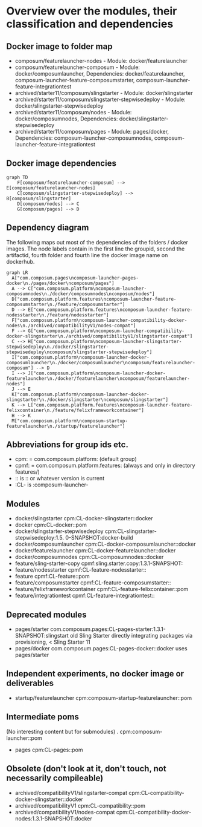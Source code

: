 # Overview over the modules, their classification and dependencies

## Docker image to folder map
 
- composum/featurelauncher-nodes - Module: docker/featurelauncher
- composum/featurelauncher-composum - Module: docker/composumlauncher, Dependencies: docker/featurelauncher, composum-launcher-feature-composumstarter, composum-launcher-feature-integrationtest
- archived/starter11/composum/slingstarter - Module: docker/slingstarter
- archived/starter11/composum/slingstarter-stepwisedeploy - Module: docker/slingstarter-stepwisedeploy
- archived/starter11/composum/nodes - Module: docker/composumnodes, Dependencies: docker/slingstarter-stepwisedeploy
- archived/starter11/composum/pages - Module: pages/docker, Dependencies: composum-launcher-composumnodes, composum-launcher-feature-integrationtest

## Docker image dependencies

```mermaid
graph TD
    F[composum/featurelauncher-composum] --> E[composum/featurelauncher-nodes]
    C[composum/slingstarter-stepwisedeploy] --> B[composum/slingstarter]
    D[composum/nodes] --> C
    G[composum/pages] --> D
```

## Dependency diagram

The following maps out most of the dependencies of the folders / docker images. The node labels contain in the first 
line the groupid, second the artifactid, fourth folder and fourth line the docker image name on dockerhub.

```mermaid
graph LR
  A["com.composum.pages\ncomposum-launcher-pages-docker\n./pages/docker\ncomposum/pages"]
  A --> C["com.composum.platform\ncomposum-launcher-composumnodes\n./docker/composumnodes\ncomposum/nodes"]
  D["com.composum.platform.features\ncomposum-launcher-feature-composumstarter\n./feature/composumstarter"]
  D --> E["com.composum.platform.features\ncomposum-launcher-feature-nodesstarter\n./feature/nodesstarter"]
  F["com.composum.platform\ncomposum-launcher-compatibility-docker-nodes\n./archived/compatibilityV1/nodes-compat"]
  F --> G["com.composum.platform\ncomposum-launcher-compatibility-docker-slingstarter\n./archived/compatibilityV1/slingstarter-compat"]
  C --> H["com.composum.platform\ncomposum-launcher-slingstarter-stepwisedeploy\n./docker/slingstarter-stepwisedeploy\ncomposum/slingstarter-stepwisedeploy"]
  I["com.composum.platform\ncomposum-launcher-docker-composumlauncher\n./docker/composumlauncher\ncomposum/featurelauncher-composum"] --> D
  I --> J["com.composum.platform\ncomposum-launcher-docker-featurelauncher\n./docker/featurelauncher\ncomposum/featurelauncher-nodes"]
  J --> E
  K["com.composum.platform\ncomposum-launcher-docker-slingstarter\n./docker/slingstarter\ncomposum/slingstarter"]
  K --> L["com.composum.platform.features\ncomposum-launcher-feature-felixcontainer\n./feature/felixframeworkcontainer"]
  H --> K
  M["com.composum.platform\ncomposum-startup-featurelauncher\n./startup/featurelauncher"]
```

## Abbreviations for group ids etc.
- cpm: = com.composum.platform:              (default group) 
- cpmf: = com.composum.platform.features:    (always and only in directory features/)
- :: is :: or whatever version is current
- :CL- is :composum-launcher-

## Modules

- docker/slingstarter cpm:CL-docker-slingstarter::docker
- docker cpm:CL-docker::pom
- docker/slingstarter-stepwisedeploy cpm:CL-slingstarter-stepwisedeploy:1.5.
  0-SNAPSHOT:docker-build
- docker/composumlauncher cpm:CL-docker-composumlauncher::docker
- docker/featurelauncher cpm:CL-docker-featurelauncher::docker
- docker/composumnodes cpm:CL-composumnodes::docker
- feature/sling-starter-copy cpmf:sling.starter.copy:1.3.1-SNAPSHOT:
- feature/nodesstarter cpmf:CL-feature-nodesstarter::
- feature cpmf:CL-feature::pom
- feature/composumstarter cpmf:CL-feature-composumstarter::
- feature/felixframeworkcontainer cpmf:CL-feature-felixcontainer::pom
- feature/integrationtest cpmf:CL-feature-integrationtest::

## Deprecated modules

- pages/starter com.composum.pages:CL-pages-starter:1.3.1-SNAPSHOT:slingstart
  old Sling Starter directly integrating packages via provisioning, < Sling Starter 11
- pages/docker com.composum.pages:CL-pages-docker::docker
  uses pages/starter

## Independent experiments, no docker image or deliverables
- startup/featurelauncher cpm:composum-startup-featurelauncher::pom

## Intermediate poms
(No interesting content but for submodules)
. cpm:composum-launcher::pom
- pages cpm:CL-pages::pom

## Obsolete (don't look at it, don't touch, not necessarily compileable)

- archived/compatibilityV1/slingstarter-compat cpm:CL-compatibility-docker-slingstarter::docker
- archived/compatibilityV1 cpm:CL-compatibility::pom
- archived/compatibilityV1/nodes-compat cpm:CL-compatibility-docker-nodes:1.3.1-SNAPSHOT:docker
